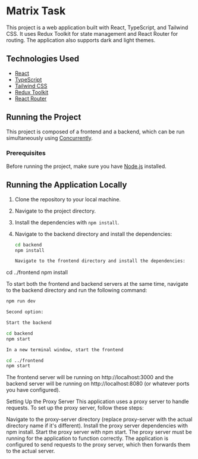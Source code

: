 # Matrix Task

This project is a web application built with React, TypeScript, and Tailwind CSS. It uses Redux Toolkit for state management and React Router for routing. The application also supports dark and light themes.

## Technologies Used

- [React](https://reactjs.org/)
- [TypeScript](https://www.typescriptlang.org/)
- [Tailwind CSS](https://tailwindcss.com/)
- [Redux Toolkit](https://redux-toolkit.js.org/)
- [React Router](https://reactrouter.com/)

## Running the Project

This project is composed of a frontend and a backend, which can be run simultaneously using [Concurrently](https://www.npmjs.com/package/concurrently).

### Prerequisites

Before running the project, make sure you have [Node.js](https://nodejs.org/) installed.

## Running the Application Locally

1. Clone the repository to your local machine.
2. Navigate to the project directory.
3. Install the dependencies with `npm install`.
4. Navigate to the backend directory and install the dependencies:

   ```bash
   cd backend
   npm install

   Navigate to the frontend directory and install the dependencies:
   ```

cd ../frontend
npm install

To start both the frontend and backend servers at the same time, navigate to the backend directory and run the following command:

```bash
npm run dev
```

```bash
Second option:

Start the backend

cd backend
npm start

In a new terminal window, start the frontend

cd ../frontend
npm start

```

The frontend server will be running on http://localhost:3000 and the backend server will be running on http://localhost:8080 (or whatever ports you have configured).

Setting Up the Proxy Server
This application uses a proxy server to handle requests. To set up the proxy server, follow these steps:

Navigate to the proxy-server directory (replace proxy-server with the actual directory name if it's different).
Install the proxy server dependencies with npm install.
Start the proxy server with npm start.
The proxy server must be running for the application to function correctly. The application is configured to send requests to the proxy server, which then forwards them to the actual server.

